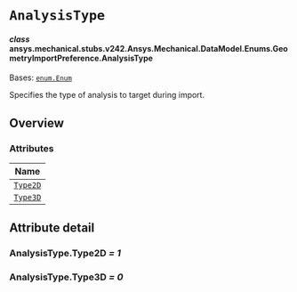 # `AnalysisType`

<a id="ansys.mechanical.stubs.v242.Ansys.Mechanical.DataModel.Enums.GeometryImportPreference.AnalysisType"></a>

#### *class* ansys.mechanical.stubs.v242.Ansys.Mechanical.DataModel.Enums.GeometryImportPreference.AnalysisType

Bases: [`enum.Enum`](https://docs.python.org/3/library/enum.html#enum.Enum)

Specifies the type of analysis to target during import.

<!-- !! processed by numpydoc !! -->

<a id="overview"></a>

## Overview

### Attributes

| Name |
| ------------------------------------------------------------------------------------------------------------------------------------ |
| [`Type2D`](#AnalysisType.Type2D) |
| [`Type3D`](#AnalysisType.Type3D) |

<a id="attribute-detail"></a>

## Attribute detail

<a id="AnalysisType.Type2D"></a>

### AnalysisType.Type2D *= 1*

<a id="AnalysisType.Type3D"></a>

### AnalysisType.Type3D *= 0*



